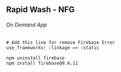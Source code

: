 ## Rapid Wash - NFG 
###### On Demand App

```
# Add this line for remove Firebase Error
use_frameworks! :linkage => :static
```

```
npm uninstall firebase
npm install firebase@9.6.11
```